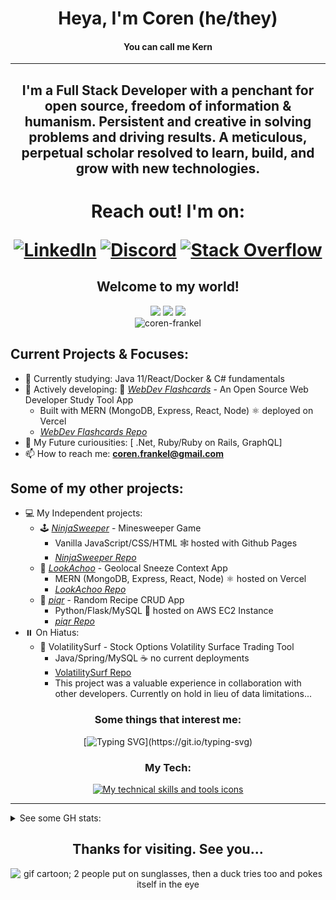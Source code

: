 <h1 align=center>Heya, I'm Coren (he/they)</h1>
<h4 align=center>You can call me Kern</h4>
<hr>
<h2 align=center>
  I'm a Full Stack Developer with a penchant for open source, freedom of information & humanism. Persistent and creative in solving problems and driving results. A meticulous, perpetual scholar resolved to learn, build, and grow with new technologies.
</h2>
<h1 align=center>Reach out! I'm on:
  
[![LinkedIn](https://img.shields.io/badge/LinkedIn-0A66C2.svg?style=plastic&logo=linkedin)](https://linkedin.com/in/coren-frankel)
[![Discord](https://img.shields.io/badge/Discord-black?style=plastic&logo=discord&logoColor=white&labelColor=5865F2)](https://discordapp.com/users/uncle_baby_kern#8432)
[![Stack Overflow](https://img.shields.io/badge/-StackOverflow-FE7A16?style=plastic&logo=stack-overflow&logoColor=black&labelColor=white)](https://stackoverflow.com/users/19356052/unclebabykern?tab=profile)
  
</h1>
<div align="center">
  <h2>Welcome to my world!</h2>
  <img src="https://i.giphy.com/media/GsiBgbwZAsWsg/giphy.webp" rel="sesame street yippers computer download gif">
  <img src="https://media2.giphy.com/media/13HgwGsXF0aiGY/giphy.gif?cid=ecf05e47p7u3l0aa7m28ymkrqyfa3n1lwoz9u065553elekl&rid=giphy.gif&ct=g" height=240>
  <img src="https://media1.giphy.com/media/4H5bl9dHUQrAiG0cBX/giphy.gif?cid=ecf05e471vltiakmgeok7to0mpoq00v1mfjb709twifn5yj7&rid=giphy.gif&ct=g" height=240>
  <br/>
  <img src="https://komarev.com/ghpvc/?username=coren-frankel&label=Profile%20views&color=0e75b6&style=plastic" alt="coren-frankel" />
</div>

## Current Projects & Focuses:

- 💭 Currently studying: Java 11/React/Docker & C# fundamentals
- 🦫 Actively developing: 📝 [*WebDev Flashcards*](https://webdev-flashcards.vercel.app/) - An Open Source Web Developer Study Tool App 
  + Built with MERN (MongoDB, Express, React, Node) ⚛️ deployed on Vercel
  + [*WebDev Flashcards Repo*](https://github.com/m-smith15/webdev_flashcards)
- 🔮 My Future curiousities: [ .Net, Ruby/Ruby on Rails, GraphQL]
- 📫 How to reach me: **coren.frankel@gmail.com**

## Some of my other projects:

- 💻 My Independent projects: 
  + 🕹️ [*NinjaSweeper*](https://coren-frankel.github.io/NinjaSweeper/) - Minesweeper Game
    - Vanilla JavaScript/CSS/HTML 🕸️ hosted with Github Pages
    - [*NinjaSweeper Repo*](https://github.com/coren-frankel/NinjaSweeper)
  + 🤧 [*LookAchoo*](https://look-achoo.vercel.app) - Geolocal Sneeze Context App
    - MERN (MongoDB, Express, React, Node) ⚛️ hosted on Vercel
    - [*LookAchoo Repo*](https://github.com/coren-frankel/LookAchoo")
  + 🍳 [*piqr*](http://3.101.63.102/) - Random Recipe CRUD App
    - Python/Flask/MySQL 🐍 hosted on AWS EC2 Instance
    - [*piqr Repo*](https://github.com/coren-frankel/meal_picker)
- ⏸️ On Hiatus:
  + 🌊 VolatilitySurf - Stock Options Volatility Surface Trading Tool 
    - Java/Spring/MySQL ☕ no current deployments
    - [VolatilitySurf Repo](https://github.com/coren-frankel/VolatilitySurf)
    - This project was a valuable experience in collaboration with other developers. Currently on hold in lieu of data limitations...

<div align=center>
<h3>Some things that interest me:</h3>

[![Typing SVG](https://readme-typing-svg.demolab.com/?&pause=400&color=F70000&width=600&align=center&lines=Horror,+Sci-Fi,+Fantasy,+Satire,+Drama;Existentialism,+Absurdism,+Humanism,+Nihilis;All+work+and+no+play+makes+Jack+a+dull+boy...;Survival-Horror,+RPGs,+Puzzle/Story-Driven+Games;Prog-Metal,+Lo-Fi+Hip+Hop,+Pop-Punk,+Indie+et+al.)](https://git.io/typing-svg)
  
</div>
<h3 align="center">My Tech:</h3>
<p align=center>
  <a href="https://skillicons.dev">
    <img src="https://skillicons.dev/icons?i=html,css,js,py,java,md,git,vscode,eclipse,idea,jest,regex,vim,nginx,figma,bootstrap,materialui,tailwind,postgres,mysql,mongodb,spring,maven,flask,hibernate,d3,jquery,nodejs,react,redux,express,nextjs,vercel,aws,gcp,babel,docker,codepen,replit&perline=13" alt="My technical skills and tools icons">
  </a>
</p>
<!-- 
<ul>
  <li>Languages: [Python, Java, JavaScript, TypeScript, SQL, HTML5, CSS3]</li>
  <li>Frontend: [ReactJS, Bootstrap, Material UI, Tailwind CSS, Jinja2, JSX, Redux]</li>
  <li>Backend: [ExpressJS, Flask, Spring Boot, Apache Tomcat, Apache Maven, Nodemon]</li>
  <li>Fullstack: [NodeJS, AJAX (Fetch, Axios), JSP & JSTL, JSON, npm, Socket.io, Next.js]
  <li>Databases: [MySQL, MongoDB, PostgreSQL]</li>
  <li>DevOps: [AWS EC2, Vercel, Google Cloud Platform, MongoDB Atlas, Gunicorn, Nginx]</li>
  <li>UI/UX Design: [Balsamiq, Trello]</li>
  <li>myIDEs: [Postman, MySQL Workbench, VS Code, Spring Tool Suite 4, MongoDB Compass]</li>
  <li>Other Tools: [Jest, D3.js, Plotly, Anime.js, Chrome DevTools, dotenv, PyMySQL, Unirest, Mongoose]</li>
  <li>Version Control: [Git, Github]</li>
  <li>OS: [macOS, (Ubuntu & Windows proficient)]</li>
  <li>Concepts & Methodologies: [ORM, NoSQL, Agile, Waterfall, Kanban, Scrum, SDLC, REST, MVC, TDD, OOP, Functional Programming]</li>
  <li>Persistence & Validation: [JPA, session, bcrypt, flash messaging, regular expressions, webhooks]</li>
  <li>Exposure: [C, Angular, Nest.js, C#, Docker, React Native]</li>
</ul>
 -->
<hr/>
<details>
  <summary>See some GH stats:</summary>
  <br>
  <div align="center">
    <p align="center"> <a href="https://github.com/ryo-ma/github-profile-trophy"><img src="https://github-profile-trophy.vercel.app/?username=coren-frankel&column=-1&theme=dark_lover" alt="coren-frankel" /></a> </p>
    <p style="display: flex; justify-content: space-between;">
      <img alt="coren-frankel's GitHub Stats" src="https://github-readme-stats.vercel.app/api?username=coren-frankel&theme=outrun&show_icons=true" />
      <img src="https://github-readme-streak-stats.herokuapp.com/?user=coren-frankel&layout=compact&show_icons=true&theme=yeblu" alt="coren-frankel" /></p>
    <p><img alt="coren-frankel's Github Top Languages" src="https://github-readme-stats.vercel.app/api/top-langs/?username=coren-frankel&layout=compact&theme=cobalt2&show_icons=true&langs_count=10" /></p>
    <h4>Check me out! Whooa <em>Bad snek!</em></h4>

![Snake animation](https://github.com/coren-frankel/coren-frankel/blob/output/github-contribution-grid-snake.svg)

  </div>
</details>

<div align=center>
  
  ## Thanks for visiting. See you...
  
  <img src="https://i.giphy.com/media/GHeV8BGjJAAWk/giphy.webp" alt="gif cartoon; 2 people put on sunglasses, then a duck tries too and pokes itself in the eye">
</div>
